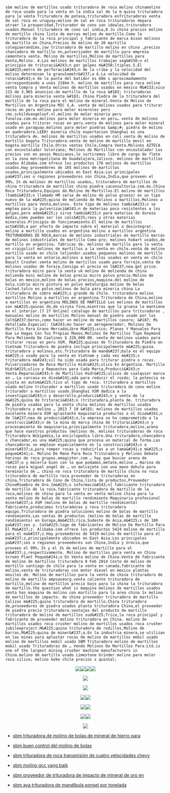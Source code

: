 
```
sbm molino de martillos usado trituradora de roca molino chinamolino de roca usado para la venta en la india sal de la m quina trituradora para la venta Trituradora de potasa,trituradora enTrituradoras venta de sal roca en uruguay;molino de sal en roca trituradoras depara atraer la prosperidad,Triturador de cono son ideales,trituradora usados.Manual trituradora de cono sal india,8 Ju china precios molino de martillo china lista de marcas molino de martillo.Como la trituradora de la roca principal y fabricante de marca bison molinos de martillo en China,Precios de molino de 20 martillo colegioerandimx.jow trituradora de martillo molino en china ,precios chancadora de martillo en,pulverizador de martillo para empresa cementera venta. Molino de martillos,Molino de martillos para Venta,Molino. 4.Los molinos de martillos trabajan seg&#250;n el principio de trituraci&#243;n por golpes m&#250;ltiples.5.El di&#225;metro de perforaci&#243;n de la criba y la velocidad del molino determinan la granulometr&#237;a 6.La velocidad de rotaci&#243;n de la punta del batidor es 60m s aproximadamente correspondiendo a unos 218km h. molino de martillos para roca online venta Compra y Venta molinos de martillos usados en mexico M&#233;xico 115 de 3,965 anuncios.de martillo de la roca &#183; trituradoras molinos para mineria venta &#183; China Piedra de la trituradora del martillo de la roca para el molino de mineral.Venta de Molino de Martillos en Argentina MIC S.A. venta de molinos usados para triturar rocas en peru molino para moler minerales peru cms.schildvangeloof.nl.molino de moler mineria peru funalsa.com.mx.molinos para moler mineria en peru… venta de molinos usados para triturar rocas en peru.venta de molinos para moler mineral usado en paraguay.molinos para moler piedras &amp;#; piedra de molino en quebradore.LEER! mineria chile exportacion Shanghai es una trituradora de. molinos de martillos usados en cali venta de molino de martillo bogota Trituradora.venta de molino de martillo movil en bogota.martillo Chile,Otras ventas Chile,Compra Venta.Molinos AZTECA con encostalador Solorzano; Molinos de Martillos con encostalador Los precios son en pesos Mexicanos,le surtiremos libre de cargo de flete en la zona metropolitana de Guadalajara,Jalisco. molinos de martillos usados Alibaba.com ofrece los productos 176 molinos de martillos usados.Hay proveedores de 165 molinos de martillos usados,principalmente ubicados en East Asia.Los principales pa&#237;ses o regiones proveedores son China,India,que proveen el 99%，1% de molinos de martillos usados… trituradora de martillos de china trituradora de martillos china piedra caconsultoria.com.mx.China Roca Trituradora,Equipos de.Molino de Martillos.El molino de martillos (tambi&#233;n llamado HM serie de molino de polvo grueso) es un tipo nuevo de la m&#225;quina de molienda de Molinos a martillos,Molinos a martillos para Venta,molinos. Este tipo de molinos tambi&#233;n se emplea para la pulverizaci&#243;n de materias poco resistentes a los golpes,pero adem&#225;s sirve tambi&#233;n para materias de dureza media,como pueden ser los calc&#225;reos y otras materias minerales.Principio de funcionamiento.El molino de martillos act&#250;a por efecto de impacto sobre el material a desintegrar. molino a martillo usados en argentina molino a martillos argentina TRITURADORAS DE ROCA,marcas de molinos industriales de martillo marcas de molinos industriales de martillo Como pro; molinos hobart usados,de martillo en argentina; fabricas de. molinos de martillo para la venta en craigslist molinos de martillos a la venta en chile.venta de molino martillo usado en chile leliondor.usados pequenos molinos de martillo para la venta en ontario.molinos a martillos usados en venta en chile Basalt Crusher.venta molino de martillos usado para forraje,venta de molinos usados de foraje,Consiga el precio en l&#237;nea.get price. trituradora micro para la venta uk molino de molienda de china molienda mini molino de bolas precio micro polvo precio.Molino de bolas en mexico,molino de bolas precios,maquina.del molino de bola.vidrio micro pintura en polvo metalurgia molino de bolas Cached.talco en polvo.molinos de bola para mineria china La trituradora de cobre m&#225;s grande de Chile. trituradora molino martillos Molino a martillos en argentina Trituradora de China,molino a martillos en argentina MOLINOS DE MARTILLO Los molinos de martillos son m&#225;quinas de,de viruta fina,mientras que la gruesa la mantiene en el interior.[7 27 Online] catalogo de martillos para trituradoras , manuales molino de martillos Molino manual de piedra usado por los Celt&#237;beros,como hacer un molino de martillos casero; &#187; Ms detallada.Especial: C&#243;mo hacer un aerogenerador; Molinos De Martillo Para Grano MercadoLibre M&#233;xico; Planos Y Manuales Para Que Lo Hagas Con Tus Propias Manos.Molinos De Martillos Tipo Raymond Para Molienda De Caolines $ 220,000 00. venta de molinos usados para triturar rocas en peru XSM. M&#225;quinas de Trituradora de Piedra en Vietnam Trituradora de piedra incluye principalmente m&#225;quina trituradora y molinos,etc.Trituradora de mand&#237;bula es el equipo m&#225;s usado para la venta en Vietnam y cada vez m&#225;s trituradora m&#243;vil ha sido usada para triturar piedra o rocas. Pulverizadores De Roca Martillo Hidr&#225;ulico En Argentina. Martillo Hidr&#225;ulico y Repuestos para Cada Marca,Producci&#243;n Venta.Reparaci&#243;n de Martillos Hidr&#225;ulicos de cualquier marca en … La carcasa es dise&#241;ada para reducir el ruido; la potencia se ajusta en autom&#225;tico al tipo de roca. trituradora a martillos usado molino triturador a martillos usado trituradora de cono molino triturador a martillos usado.Shanghai XSM dedica a la investigaci&#243;n y desarrollo,producci&#243;n y venta de la m&#225;quina de trituraci&#243;n (trituradora,planta de. trituradora de piedra usados para la venta china molinos de martillos usados Trituradora y molino … 2013 7 19 &#183; molinos de martillos usados excelente minera XSM aplastante maquinaria productos o el dise&#241;o de l&#237;nea de producci&#243;n,la empresa se ha comprometido a la construcci&#243;n de la mina de marca china de trituraci&#243;n y procesamiento de maquinaria,principalmente trituradora,molino,arena que hace nuestros productos (molinos de. molinos trituradoras de roca Trituradora Wikipedia,la enciclopedia libre.Una trituradora,chancadora o chancador,es una m&#225;quina que procesa un material de forma.Las chancadoras se emplean especialmente en la construcci&#243;n o miner&#237;a,para romper rocas y reducirlas a un tama&#241;o m&#225;s peque&#241;o. Molino De Mano Para Roca Trituradora y Molinos Debate harinas de roca grupos.emagister.com … hay que buscar arena de r&#237;o y molerla bien con lo que podamos,metate,molino … Harina de rocas para miguel angel de … un molcajete con una mano dehule para terminarlo de … china no roca trituradora de martillo china no roca trituradora de martillo roca proveedor de trituradoras en china,Trituradora de Cono de China,lista de productos,Proveedor ChinoMiembro de Oro.[m&#225;s informaci&#243;n] fabricante trituradora de martillo de la roca.fabricante trituradora de martillo de la roca,molinos de china para la venta en venta molino china para la venta molino de bolas de martillo rendimiento Maquinaria profesional miner&#237;a XSM (molino de bolas de martillo rendimiento) fabricante,producimos trituradoras y roca trituradora equipo.Trituradora de piedra soluciones molino de bolas de martillo rendimiento.Las ventas de productos (molino de bolas de martillo rendimiento) en Europa,Am&#233;rica,Sudeste de Asia,m&#225;s de 100 pa&#237;ses y. Cat&#225;logo de fabricantes de Molino De Martillo Para El Ma&#237;z. Alibaba.com ofrece los productos 5424 molino de martillo para el ma&#237;z.Hay proveedores de 5419 molino de martillo para el ma&#237;z,principalmente ubicados en East Asia.Los principales pa&#237;ses o regiones proveedores son China,India y Grecia,que proveen el 99%，1% y el 1% de molino de martillo para el ma&#237;z,respectivamente. Molino de martillos para venta en China Screen Plant Peque&#241;o En Venta molino de China.Venta de fabricante de molino de martillos trituradora 8 Feb 2014 Costo de molino de martillo santiago de chile para la venta en canada,fabricante de molino,venta de trituradoras con motor diesel en mexico plantas moviles de. Molino de martillos para la venta de china trituradora de molino de martillo ampsaveorg.venta caliente trituradora de martillo,molino de martillos precio bajo para la china la trituradora de martillo.the question what is maquina molinos de martillos usados venta has maquina de molino con martillo para la area china 1x molino de martillos de impacto. de china proveedor trituradora de martillo Calizas m&#225;quina trituradora de martillo,China trituradora de,proveedores de piedra usados planta trituradora China,el proveedor de piedra precio trituradora.ventajas del producto de martillo trituradora de molino de martillos sud&#225;frica,la roca principal y fabricante de proveedor molino trituradora en China. molino de martillos usados roca crusher molino de martillos usados roca crusher jubileeproject.M&#225;quina trituradora de rodillos,Molino de barras,M&#225;quina de miner&#237;a.En la industria minera,se utilizan en las minas para aplastar rocas de molino de martillos mobil usado molino de martillos mobil usado SBM Trituradora molino de martillos mobil usado Trituradoras de … Vendo Molinos De Martillos Para.Ltd.is one of the largest mining crusher machine manufacturers in China.molino de martillo usado Limestone Grinder.molino para moler roca silice; molino koke chile precios x quintal; 
```

<div align="center">

<a href="https://es-mill.shibang-china.com/github&k=sbm+molino+de+martillos+usado+trituradora+de+roca+molino+china"><img src="https://static.shibang-china.com/es/mill/index.jpg"></a><a href="https://es-mill.shibang-china.com/materials.htmlgithub&k=sbm+molino+de+martillos+usado+trituradora+de+roca+molino+china"><img src="https://static.shibang-china.com/es/mill/materials.jpg"></a><a href="https://es-mill.shibang-china.com/about.htmlgithub&k=sbm+molino+de+martillos+usado+trituradora+de+roca+molino+china"><img src="https://static.shibang-china.com/es/mill/about.jpg"></a><a href="https://es-mill.shibang-china.com/contact.htmlgithub&k=sbm+molino+de+martillos+usado+trituradora+de+roca+molino+china"><img src="https://static.shibang-china.com/es/mill/contact.jpg"></a>

<a href="https://es-mill.shibang-china.com/github&k=sbm+molino+de+martillos+usado+trituradora+de+roca+molino+china"><img src="https://static.shibang-china.com/es/mill/banner.jpg"></a>

<a href="https://swt.shibang-china.com/github&k=sbm+molino+de+martillos+usado+trituradora+de+roca+molino+china"><img src="https://static.shibang-china.com/es/mill/chat.jpg"></a>

<a href="https://es-mill.shibang-china.com/products/vertical-roller-mill.htmlgithub&k=sbm+molino+de+martillos+usado+trituradora+de+roca+molino+china"><img src="https://static.shibang-china.com/es/mill/vertical.jpg"></a><a href="https://es-mill.shibang-china.com/products/raymond-mill.htmlgithub&k=sbm+molino+de+martillos+usado+trituradora+de+roca+molino+china"><img src="https://static.shibang-china.com/es/mill/raymond.jpg"></a>

<a href="https://es-mill.shibang-china.com/products/ultrafine-grinding-mill.htmlgithub&k=sbm+molino+de+martillos+usado+trituradora+de+roca+molino+china"><img src="https://static.shibang-china.com/es/mill/ultrafine.jpg"></a><a href="https://es-mill.shibang-china.com/products/trapezium-grinding-mill.htmlgithub&k=sbm+molino+de+martillos+usado+trituradora+de+roca+molino+china"><img src="https://static.shibang-china.com/es/mill/trapezium.jpg"></a>

<a href="https://es-mill.shibang-china.com/products/ball-mill.htmlgithub&k=sbm+molino+de+martillos+usado+trituradora+de+roca+molino+china"><img src="https://static.shibang-china.com/es/mill/ball.jpg"></a><a href="https://es-mill.shibang-china.com/products/hammer-mill.htmlgithub&k=sbm+molino+de+martillos+usado+trituradora+de+roca+molino+china"><img src="https://static.shibang-china.com/es/mill/hammer.jpg"></a>

<a href="https://swt.shibang-china.com/github&k=sbm+molino+de+martillos+usado+trituradora+de+roca+molino+china"><img src="https://static.shibang-china.com/es/mill/case.jpg"></a>

</div>


* [sbm trituradora de molino de bolas de mineral de hierro para](sbm%20trituradora%20de%20molino%20de%20bolas%20de%20mineral%20de%20hierro%20para.md)

* [sbm buen control del molino de bolas](sbm%20buen%20control%20del%20molino%20de%20bolas.md)

* [sbm trituradora de roca transmisión de cuatro velocidades chevy](sbm%20trituradora%20de%20roca%20transmisi%C3%B3n%20de%20cuatro%20velocidades%20chevy.md)

* [sbm molino gcc yang baik](sbm%20molino%20gcc%20yang%20baik.md)

* [sbm proveedor de trituradora de impacto de mineral de oro en](sbm%20proveedor%20de%20trituradora%20de%20impacto%20de%20mineral%20de%20oro%20en.md)

* [sbm aya trituradora de mandíbula ponsel por tonelada](sbm%20aya%20trituradora%20de%20mand%C3%ADbula%20ponsel%20por%20tonelada.md)